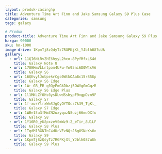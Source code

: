 ```yaml
---
layout: produk-casinghp
title: Adventure Time Art Finn and Jake Samsung Galaxy S9 Plus Case
categories: samsung
tags: galaxy

# Produk
product-title: Adventure Time Art Finn and Jake Samsung Galaxy S9 Plus Case
harga: 90000
sku: hn-1000
image-drive: 1KpmTj8zQdyTz7RGPKjXt_YJblh087uUk
gallery:
  - url: 11QI6NiRvZHE6hyyL2hco-8PyfMfxLS4d
    title: Galaxy Note 8
  - url: 178EHmVLLntpom4UFu-Yn95ni6D0W4sV6
    title: Galaxy S6
  - url: 16QKvylJoUpekrCgo0WtkOAa8c15r85Up
    title: Galaxy S6 Edge
  - url: 1Ar-GB_FB-q0QyEmGkDbzj5OWVgGmGqzB
    title: Galaxy S6 Edge Plus
  - url: 1l1MKLZf0Hs0ysDLwdSshypF9vgpDzn9F
    title: Galaxy S7
  - url: 1f-xwrYlrxWmSJgQyOYTOcz7k39_TgKl_
    title: Galaxy S7 Edge
  - url: 1WBe15u3fMmZN2uxyquzNSuzj66mdOXfo
    title: Galaxy S8
  - url: 1Y16R0_yU8pxzeVSmWz9-2_eTir_8U1LF
    title: Galaxy S8 Plus
  - url: 1TqdM1RGNTnC4dUcVEvNQtJ6gOSNeXs0o
    title: Galaxy S9
  - url: 1KpmTj8zQdyTz7RGPKjXt_YJblh087uUk
    title: Galaxy S9 Plus
---
```

